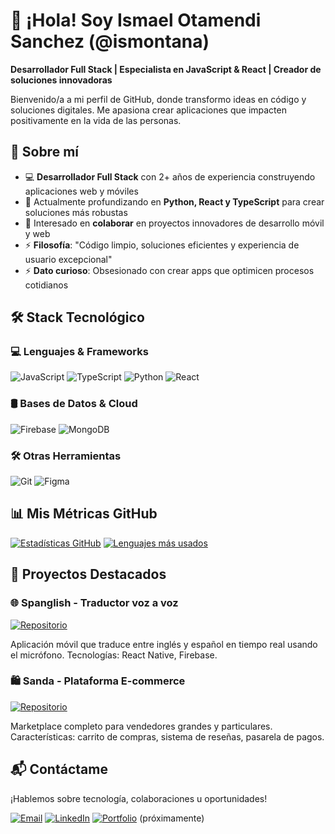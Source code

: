 # 👋 ¡Hola! Soy Ismael Otamendi Sanchez (@ismontana)

**Desarrollador Full Stack | Especialista en JavaScript & React | Creador de soluciones innovadoras**

Bienvenido/a a mi perfil de GitHub, donde transformo ideas en código y soluciones digitales. Me apasiona crear aplicaciones que impacten positivamente en la vida de las personas.

## 🚀 Sobre mí

- 💻 **Desarrollador Full Stack** con 2+ años de experiencia construyendo aplicaciones web y móviles
- 🌱 Actualmente profundizando en **Python, React y TypeScript** para crear soluciones más robustas
- 🔭 Interesado en **colaborar** en proyectos innovadores de desarrollo móvil y web
- ⚡ **Filosofía**: "Código limpio, soluciones eficientes y experiencia de usuario excepcional"
- ⚡ **Dato curioso**: Obsesionado con crear apps que optimicen procesos cotidianos

## 🛠 Stack Tecnológico

### 💻 Lenguajes & Frameworks
![JavaScript](https://img.shields.io/badge/JavaScript-F7DF1E?style=for-the-badge&logo=javascript&logoColor=black)
![TypeScript](https://img.shields.io/badge/TypeScript-007ACC?style=for-the-badge&logo=typescript&logoColor=white)
![Python](https://img.shields.io/badge/Python-3776AB?style=for-the-badge&logo=python&logoColor=white)
![React](https://img.shields.io/badge/React-20232A?style=for-the-badge&logo=react&logoColor=61DAFB)

### 🛢 Bases de Datos & Cloud
![Firebase](https://img.shields.io/badge/Firebase-FFCA28?style=for-the-badge&logo=firebase&logoColor=black)
![MongoDB](https://img.shields.io/badge/MongoDB-4EA94B?style=for-the-badge&logo=mongodb&logoColor=white)

### 🛠 Otras Herramientas
![Git](https://img.shields.io/badge/Git-F05032?style=for-the-badge&logo=git&logoColor=white)
![Figma](https://img.shields.io/badge/Figma-F24E1E?style=for-the-badge&logo=figma&logoColor=white)

## 📊 Mis Métricas GitHub

[![Estadísticas GitHub](https://github-readme-stats.vercel.app/api?username=ismontana&show_icons=true&theme=dracula&hide_border=true)](https://github.com/ismontana)
[![Lenguajes más usados](https://github-readme-stats.vercel.app/api/top-langs/?username=ismontana&layout=compact&theme=dracula&hide_border=true)](https://github.com/ismontana)

## 🚀 Proyectos Destacados

### 🌐 Spanglish - Traductor voz a voz
[![Repositorio](https://img.shields.io/badge/Ver_Repositorio-181717?style=for-the-badge&logo=github&logoColor=white)](https://github.com/ismontana/spanglish)

Aplicación móvil que traduce entre inglés y español en tiempo real usando el micrófono. Tecnologías: React Native, Firebase.

### 🛍 Sanda - Plataforma E-commerce
[![Repositorio](https://img.shields.io/badge/Ver_Repositorio-181717?style=for-the-badge&logo=github&logoColor=white)](https://github.com/ga1ker/sanda-ecommerce)

Marketplace completo para vendedores grandes y particulares. Características: carrito de compras, sistema de reseñas, pasarela de pagos.

## 📬 Contáctame

¡Hablemos sobre tecnología, colaboraciones u oportunidades!

[![Email](https://img.shields.io/badge/ismaotsss@gmail.com-D14836?style=for-the-badge&logo=gmail&logoColor=white)](mailto:ismotsss@gmail.com)
[![LinkedIn](https://img.shields.io/badge/LinkedIn-0077B5?style=for-the-badge&logo=linkedin&logoColor=white)](https://www.linkedin.com/in/ismael-otamendi-s%C3%A1nchez-6945782a1/)
[![Portfolio](https://img.shields.io/badge/Portfolio_🚀-FF7139?style=for-the-badge&logo=firefox-browser&logoColor=white)](#) (próximamente)
